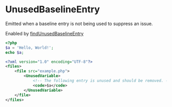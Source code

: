 # UnusedBaselineEntry

Emitted when a baseline entry is not being used to suppress an issue.

Enabled by [findUnusedBaselineEntry](../configuration.md#findunusedbaselineentry) 

```php
<?php
$a = 'Hello, World!';
echo $a;
```
```xml
<?xml version="1.0" encoding="UTF-8"?>
<files>
    <file src="example.php">
        <UnusedVariable>
            <!-- The following entry is unused and should be removed. -->
            <code>$a</code>
        </UnusedVariable>
    </file>
</files>
```
